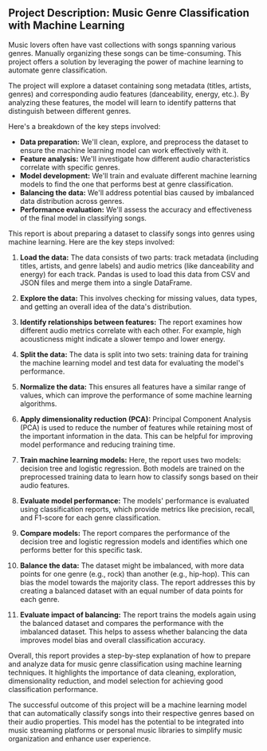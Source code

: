 ## Project Description: Music Genre Classification with Machine Learning


Music lovers often have vast collections with songs spanning various genres. Manually organizing these songs can be time-consuming. This project offers a solution by leveraging the power of machine learning to automate genre classification.

The project will explore a dataset containing song metadata (titles, artists, genres) and corresponding audio features (danceability, energy, etc.). By analyzing these features, the model will learn to identify patterns that distinguish between different genres.

Here's a breakdown of the key steps involved:

* **Data preparation:** We'll clean, explore, and preprocess the dataset to ensure the machine learning model can work effectively with it.
* **Feature analysis:** We'll investigate how different audio characteristics correlate with specific genres.
* **Model development:** We'll train and evaluate different machine learning models to find the one that performs best at genre classification. 
* **Balancing the data:** We'll address potential bias caused by imbalanced data distribution across genres.
* **Performance evaluation:** We'll assess the accuracy and effectiveness of the final model in classifying songs.

This report is about preparing a dataset to classify songs into genres using machine learning. Here are the key steps involved:

1. **Load the data:** The data consists of two parts: track metadata (including titles, artists, and genre labels) and audio metrics (like danceability and energy) for each track. Pandas is used to load this data from CSV and JSON files and merge them into a single DataFrame.

2. **Explore the data:** This involves checking for missing values, data types, and getting an overall idea of the data's distribution.

3. **Identify relationships between features:** The report examines how different audio metrics correlate with each other. For example, high acousticness might indicate a slower tempo and lower energy.

4. **Split the data:** The data is split into two sets: training data for training the machine learning model and test data for evaluating the model's performance.

5. **Normalize the data:** This ensures all features have a similar range of values, which can improve the performance of some machine learning algorithms.

6. **Apply dimensionality reduction (PCA):** Principal Component Analysis (PCA) is used to reduce the number of features while retaining most of the important information in the data. This can be helpful for improving model performance and reducing training time.

7. **Train machine learning models:** Here, the report uses two models: decision tree and logistic regression. Both models are trained on the preprocessed training data to learn how to classify songs based on their audio features.

8. **Evaluate model performance:** The models' performance is evaluated using classification reports, which provide metrics like precision, recall, and F1-score for each genre classification.

9. **Compare models:** The report compares the performance of the decision tree and logistic regression models and identifies which one performs better for this specific task.

10. **Balance the data:** The dataset might be imbalanced, with more data points for one genre (e.g., rock) than another (e.g., hip-hop). This can bias the model towards the majority class. The report addresses this by creating a balanced dataset with an equal number of data points for each genre.

11. **Evaluate impact of balancing:** The report trains the models again using the balanced dataset and compares the performance with the imbalanced dataset. This helps to assess whether balancing the data improves model bias and overall classification accuracy.

Overall, this report provides a step-by-step explanation of how to prepare and analyze data for music genre classification using machine learning techniques. It highlights the importance of data cleaning, exploration, dimensionality reduction, and model selection for achieving good classification performance.

The successful outcome of this project will be a machine learning model that can automatically classify songs into their respective genres based on their audio properties. This model has the potential to be integrated into music streaming platforms or personal music libraries to simplify music organization and enhance user experience. 
